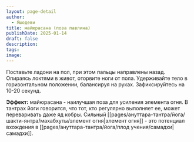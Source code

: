 ```yaml
---
layout: page-detail
author:
  - Яшодеви
title: майюрасана (поза павлина)
publishDate: 2025-01-14
draft: false
description: 
tags: 
image:
---
```

Поставьте ладони на пол, при этом пальцы направлены назад. Опираясь локтями в живот, оторвите ноги от пола. Удерживайте тело в горизонтальном положении, балансируя на руках. Зафиксируйтесь на 10-20 секунд. 

**Эффект:** майюрасана - наилучшая поза для усиления элемента огня. В тантрах йоги говорится, что тот, кто регулярно выполняет ее, может переваривать даже яд кобры. Сильный [[pages/ануттара-тантра/йога/шакти-янтра/махабхуты/элемент огня|элемент огня]] - это потенциал вхождения в [[pages/ануттара-тантра/йога/плод учения/самадхи|самадхи]].